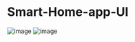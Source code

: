 # Smart-Home-app-UI

![image](https://github.com/kunal7216/Smart-Home-app-UI/assets/112888767/75d559ac-7814-4e88-830d-bf3219bf34d5)
![image](https://github.com/kunal7216/Smart-Home-app-UI/assets/112888767/92c21304-3157-4ac1-a816-9297c3cbb9d2)
